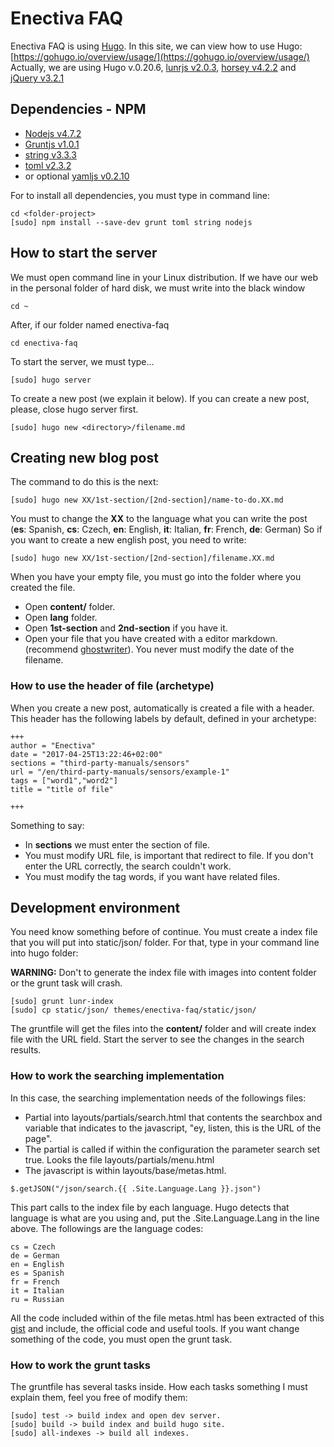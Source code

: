 # Enectiva FAQ
Enectiva FAQ is using [Hugo](https://gohugo.io/). In this site, we can view how to use Hugo: [https://gohugo.io/overview/usage/](https://gohugo.io/overview/usage/)
Actually, we are using Hugo v.0.20.6, [lunrjs v2.0.3](https://github.com/olivernn/lunr.js), [horsey v4.2.2](https://bevacqua.github.io/horsey/) and [jQuery v3.2.1](https://bevacqua.github.io/horsey/)

## Dependencies - NPM
- [Nodejs v4.7.2](https://docs.npmjs.com/getting-started/installing-node)
- [Gruntjs v1.0.1](https://gruntjs.com/getting-started)
- [string v3.3.3](https://www.npmjs.com/package/string)
- [toml v2.3.2](https://www.npmjs.com/package/toml)
- or optional [yamljs v0.2.10](https://www.npmjs.com/package/yamljs)

For to install all dependencies, you must type in command line:
```
cd <folder-project>
[sudo] npm install --save-dev grunt toml string nodejs
```

## How to start the server
We must open command line in your Linux distribution. If we have our web in the personal folder of hard disk, we must write into the black window
```
cd ~
```
After, if our folder named enectiva-faq
```
cd enectiva-faq
```
To start the server, we must type...
```
[sudo] hugo server
```
To create a new post (we explain it below). If you can create a new post, please, close hugo server first.
```
[sudo] hugo new <directory>/filename.md
```

## Creating new blog post
The command to do this is the next:
```
[sudo] hugo new XX/1st-section/[2nd-section]/name-to-do.XX.md
```
You must to change the **XX** to the language what you can write the post (**es**: Spanish, **cs**: Czech, **en**: English, **it**: Italian, **fr**: French, **de**: German)
So if you want to create a new english post, you need to write:
```
[sudo] hugo new XX/1st-section/[2nd-section]/filename.XX.md
```
When you have your empty file, you must go into the folder where you created the file.
- Open **content/** folder.
- Open **lang** folder.
- Open **1st-section** and **2nd-section** if you have it.
- Open your file that you have created with a editor markdown. (recommend [ghostwriter](https://wereturtle.github.io/ghostwriter/)). You never must modify the date of the filename.

### How to use the header of file (archetype)
When you create a new post, automatically is created a file with a header. This header has the following labels by default, defined in your archetype:
```
+++
author = "Enectiva"
date = "2017-04-25T13:22:46+02:00"
sections = "third-party-manuals/sensors"
url = "/en/third-party-manuals/sensors/example-1"
tags = ["word1","word2"]
title = "title of file"

+++
```
Something to say:
- In **sections** we must enter the section of file.
- You must modify URL file, is important that redirect to file. If you don't enter the URL correctly, the search couldn't work.
- You must modify the tag words, if you want have related files.

## Development environment
You need know something before of continue. You must create a index file that you will put into static/json/ folder. For that, type in your command line into hugo folder:

**WARNING:** Don't to generate the index file with images into content folder or the grunt task will crash.
```
[sudo] grunt lunr-index
[sudo] cp static/json/ themes/enectiva-faq/static/json/
```
The gruntfile will get the files into the **content/** folder and will create index file with the URL field. Start the server to see the changes in the search results.

### How to work the searching implementation
In this case, the searching implementation needs of the followings files:
- Partial into layouts/partials/search.html that contents the searchbox and variable that indicates to the javascript, "ey, listen, this is the URL of the page".
- The partial is called if within the configuration the parameter search set true. Looks the file layouts/partials/menu.html
- The javascript is within layouts/base/metas.html.
```
$.getJSON("/json/search.{{ .Site.Language.Lang }}.json")
```
This part calls to the index file by each language. Hugo detects that language is what are you using and, put the .Site.Language.Lang in the line above. The followings are the language codes:
```
cs = Czech
de = German
en = English
es = Spanish
fr = French
it = Italian
ru = Russian
```
All the code included within of the file metas.html has been extracted of this [gist](https://gist.github.com/sebz/efddfc8fdcb6b480f567) and include, the official code and useful tools.
If you want change something of the code, you must open the grunt task.

### How to work the grunt tasks
The gruntfile has several tasks inside. How each tasks something I must explain them, feel you free of modify them:
```
[sudo] test -> build index and open dev server.
[sudo] build -> build index and build hugo site.
[sudo] all-indexes -> build all indexes.
```
